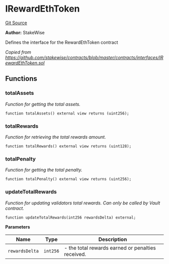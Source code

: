 # IRewardEthToken
[Git Source](https://github.com/stakewise/v3-core/blob/c4059a64871829ca60ea58f054baf8eb13d3572a/contracts/interfaces/IRewardEthToken.sol)

**Author:**
StakeWise

Defines the interface for the RewardEthToken contract

*Copied from https://github.com/stakewise/contracts/blob/master/contracts/interfaces/IRewardEthToken.sol*


## Functions
### totalAssets

*Function for getting the total assets.*


```solidity
function totalAssets() external view returns (uint256);
```

### totalRewards

*Function for retrieving the total rewards amount.*


```solidity
function totalRewards() external view returns (uint128);
```

### totalPenalty

*Function for getting the total penalty.*


```solidity
function totalPenalty() external view returns (uint256);
```

### updateTotalRewards

*Function for updating validators total rewards.
Can only be called by Vault contract.*


```solidity
function updateTotalRewards(int256 rewardsDelta) external;
```
**Parameters**

|Name|Type|Description|
|----|----|-----------|
|`rewardsDelta`|`int256`|- the total rewards earned or penalties received.|


